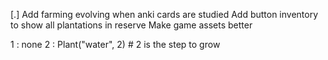 
[.] Add farming evolving when anki cards are studied
Add button inventory to show all plantations in reserve
Make game assets better



1 : none
2 : Plant("water", 2) # 2 is the step to grow
